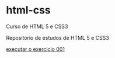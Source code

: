 # html-css
 Curso de HTML 5 e CSS3

Repositório de estudos de HTML 5 e CSS3

<a href="https://crekpozer.github.io/html-css/exercicios/ex001/index.html"> executar o exercicio 001</a>
